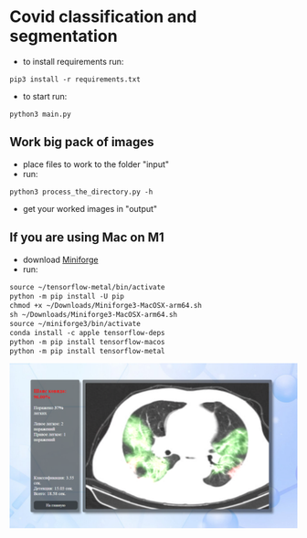 # Covid classification and segmentation

- to install requirements run:

```
pip3 install -r requirements.txt
```

- to start run:

```
python3 main.py
```

## Work big pack of images

- place files to work to the folder "input"
- run:

```
python3 process_the_directory.py -h
```

- get your worked images in "output"

## If you are using Mac on M1

- download [Miniforge](https://github.com/conda-forge/miniforge/releases/latest/download/Miniforge3-MacOSX-arm64.sh)
- run:

```python3 -m venv ~/tensorflow-metal
source ~/tensorflow-metal/bin/activate
python -m pip install -U pip
chmod +x ~/Downloads/Miniforge3-MacOSX-arm64.sh
sh ~/Downloads/Miniforge3-MacOSX-arm64.sh
source ~/miniforge3/bin/activate
conda install -c apple tensorflow-deps
python -m pip install tensorflow-macos
python -m pip install tensorflow-metal
```

!["img"](covid.png)
  